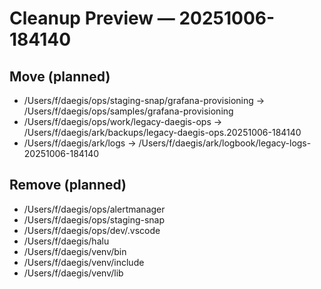 # Cleanup Preview — 20251006-184140

## Move (planned)
- /Users/f/daegis/ops/staging-snap/grafana-provisioning -> /Users/f/daegis/ops/samples/grafana-provisioning
- /Users/f/daegis/ops/work/legacy-daegis-ops -> /Users/f/daegis/ark/backups/legacy-daegis-ops.20251006-184140
- /Users/f/daegis/ark/logs -> /Users/f/daegis/ark/logbook/legacy-logs-20251006-184140

## Remove (planned)
- /Users/f/daegis/ops/alertmanager
- /Users/f/daegis/ops/staging-snap
- /Users/f/daegis/ops/dev/.vscode
- /Users/f/daegis/halu
- /Users/f/daegis/venv/bin
- /Users/f/daegis/venv/include
- /Users/f/daegis/venv/lib
